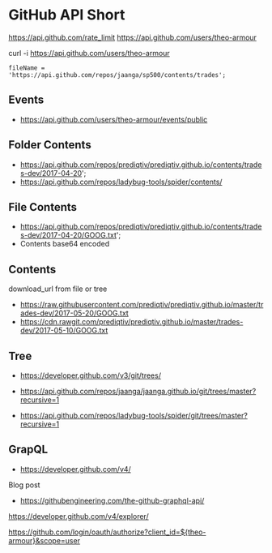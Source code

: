 


# GitHub API Short

https://api.github.com/rate_limit
https://api.github.com/users/theo-armour

curl -i https://api.github.com/users/theo-armour

	fileName = 'https://api.github.com/repos/jaanga/sp500/contents/trades';


## Events

* https://api.github.com/users/theo-armour/events/public


## Folder Contents

* https://api.github.com/repos/prediqtiv/prediqtiv.github.io/contents/trades-dev/2017-04-20';
* https://api.github.com/repos/ladybug-tools/spider/contents/


## File Contents

* https://api.github.com/repos/prediqtiv/prediqtiv.github.io/contents/trades-dev/2017-04-20/GOOG.txt';
* Contents base64 encoded


## Contents

download_url from file or tree
* https://raw.githubusercontent.com/prediqtiv/prediqtiv.github.io/master/trades-dev/2017-05-20/GOOG.txt
* https://cdn.rawgit.com/prediqtiv/prediqtiv.github.io/master/trades-dev/2017-05-10/GOOG.txt



## Tree

* https://developer.github.com/v3/git/trees/

* https://api.github.com/repos/jaanga/jaanga.github.io/git/trees/master?recursive=1
* https://api.github.com/repos/ladybug-tools/spider/git/trees/master?recursive=1


## GrapQL

* https://developer.github.com/v4/

Blog post
* https://githubengineering.com/the-github-graphql-api/


https://developer.github.com/v4/explorer/


https://github.com/login/oauth/authorize?client_id=${theo-armour}&scope=user